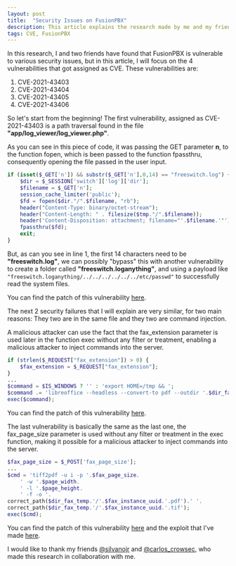 ```yaml
---
layout: post
title:  "Security Issues on FusionPBX"
description: This article explains the research made by me and my friends at FusionPBX.
tags: CVE, FusionPBX
---
```

In this research, I and two friends have found that FusionPBX is vulnerable to various security issues, but in this article, I will focus on the 4 vulnerabilities that got assigned as CVE. These vulnerabilities are:

1. CVE-2021-43403
2. CVE-2021-43404
3. CVE-2021-43405
4. CVE-2021-43406

So let's start from the beginning! The first vulnerability, assigned as CVE-2021-43403 is a path traversal found in the file **"app/log_viewer/log_viewer.php"**.

As you can see in this piece of code, it was passing the GET parameter **n**, to the function fopen, which is been passed to the function fpassthru, consequently opening the file passed in the user input.

```php
if (isset($_GET['n']) && substr($_GET['n'],0,14) == "freeswitch.log") {
	$dir = $_SESSION['switch']['log']['dir'];
	$filename = $_GET['n'];
	session_cache_limiter('public');
	$fd = fopen($dir."/".$filename, "rb");
	header("Content-Type: binary/octet-stream");
	header("Content-Length: " . filesize($tmp."/".$filename));
	header('Content-Disposition: attachment; filename="'.$filename.'"');
	fpassthru($fd);
	exit;
}
```
But, as can you see in line 1, the first 14 characters need to be **"freeswitch.log"**, we can possibly "bypass" this with another vulnerability to create a folder called **"freeswitch.loganything"**, and using a payload like `"freeswitch.loganything/../../../../../../etc/passwd"` to successfully read the system files.

You can find the patch of this vulnerability [here][patch-0].

The next 2 security failures that I will explain are very similar, for two main reasons: They two are in the same file and they two are command injection.

A malicious attacker can use the fact that the fax_extension parameter is used later in the function exec without any filter or treatment, enabling a malicious attacker to inject commands into the server.
```php
if (strlen($_REQUEST["fax_extension"]) > 0) {
	$fax_extension = $_REQUEST["fax_extension"];
}
...
$command = $IS_WINDOWS ? '' : 'export HOME=/tmp && ';
$command .= 'libreoffice --headless --convert-to pdf --outdir '.$dir_fax_temp.' '.$dir_fax_temp.'/'.$fax_name.'.'.$fax_file_extension;
exec($command);
```
You can find the patch of this vulnerability [here][patch-1].

The last vulnerability is basically the same as the last one, the fax_page_size parameter is used without any filter or treatment in the exec function, making it possible for a malicious attacker to inject commands into the server.
```php
$fax_page_size = $_POST['fax_page_size'];
...
$cmd = 'tiff2pdf -u i -p '.$fax_page_size.
	' -w '.$page_width.
	' -l '.$page_height.
	' -f -o '.
correct_path($dir_fax_temp.'/'.$fax_instance_uuid.'.pdf').' '.
correct_path($dir_fax_temp.'/'.$fax_instance_uuid.'.tif');
exec($cmd);
```
You can find the patch of this vulnerability [here][patch-2] and the exploit that I've made [here][exploit].

I would like to thank my friends [@silvanojr][silvano] and [@carlos_crowsec][kadu], who made this research in collaboration with me.

[patch-0]: https://github.com/fusionpbx/fusionpbx/commit/57b7bf0d6b67bda07d550b07d984a44755510d9c
[patch-1]: https://github.com/fusionpbx/fusionpbx/commit/2d2869c1a1e874c46a8c3c5475614ce769bbbd59
[patch-2]: https://github.com/fusionpbx/fusionpbx/commit/0377b2152c0e59c8f35297f9a9b6ee335a62d963
[exploit]: https://www.exploit-db.com/exploits/50505
[silvano]: https://twitter.com/silvanojr
[kadu]: https://twitter.com/carlos_crowsec
